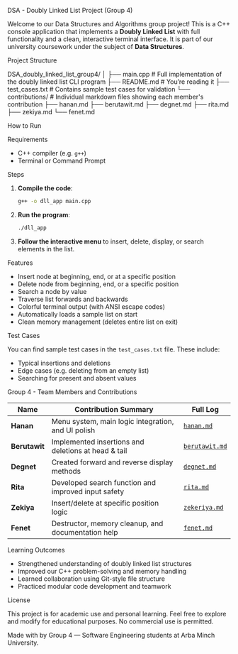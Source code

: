 
  DSA - Doubly Linked List Project (Group 4)

Welcome to our Data Structures and Algorithms group project! This is a C++ console application that implements a **Doubly Linked List** with full functionality and a clean, interactive terminal interface. It is part of our university coursework under the subject of **Data Structures**.


Project Structure

DSA_doubly_linked_list_group4/
│
├── main.cpp               # Full implementation of the doubly linked list CLI program
├── README.md              # You’re reading it 
├── test_cases.txt         # Contains sample test cases for validation
└── contributions/         # Individual markdown files showing each member's contribution
├── hanan.md
├── berutawit.md
├── degnet.md
├── rita.md
├── zekiya.md
└── fenet.md


 How to Run

 Requirements

- C++ compiler (e.g. `g++`)
- Terminal or Command Prompt

 Steps

1. **Compile the code**:
   ```bash
   g++ -o dll_app main.cpp


2. **Run the program**:

   ```bash
   ./dll_app
   ```

3. **Follow the interactive menu** to insert, delete, display, or search elements in the list.



 Features

* Insert node at beginning, end, or at a specific position
* Delete node from beginning, end, or a specific position
* Search a node by value
* Traverse list forwards and backwards
* Colorful terminal output (with ANSI escape codes)
* Automatically loads a sample list on start
* Clean memory management (deletes entire list on exit)



 Test Cases

You can find sample test cases in the `test_cases.txt` file. These include:

* Typical insertions and deletions
* Edge cases (e.g. deleting from an empty list)
* Searching for present and absent values



 Group 4 - Team Members and Contributions

| Name          | Contribution Summary                                | Full Log                                     |
| ------------- | --------------------------------------------------- | -------------------------------------------- |
| **Hanan**     | Menu system, main logic integration, and UI polish  | [`hanan.md`](contributions/hanan.md)         |
| **Berutawit** | Implemented insertions and deletions at head & tail | [`berutawit.md`](contributions/berutawit.md) |
| **Degnet**    | Created forward and reverse display methods         | [`degnet.md`](contributions/degnet.md)       |
| **Rita**      | Developed search function and improved input safety | [`rita.md`](contributions/rita.md)           |
| **Zekiya**    | Insert/delete at specific position logic            | [`zekeriya.md`](contributions/zekeriya.md)       |
| **Fenet**     | Destructor, memory cleanup, and documentation help  | [`fenet.md`](contributions/fenet.md)         |



 Learning Outcomes

* Strengthened understanding of doubly linked list structures
* Improved our C++ problem-solving and memory handling
* Learned collaboration using Git-style file structure
* Practiced modular code development and teamwork



 License

This project is for academic use and personal learning. Feel free to explore and modify for educational purposes. No commercial use is permitted.



Made with  by Group 4 — Software Engineering students at Arba Minch University.




